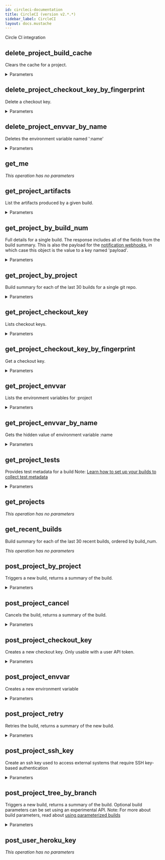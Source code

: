 ```yaml
---
id: circleci-documentation
title: CircleCI (version v2.*.*)
sidebar_label: CircleCI
layout: docs.mustache
---
```


Circle CI integration

## delete_project_build_cache

Clears the cache for a project.

<details><summary>Parameters</summary>

#### project (required)

XXXXXXXXX

**Type:** string

#### username (required)

The GitHub or Bitbucket project account username for the target project

**Type:** string

#### vcstype (required)

What version control system type your project uses. Current choices are ‘github’ or ‘bitbucket’.

**Type:** string

</details>

## delete_project_checkout_key_by_fingerprint

Delete a checkout key.

<details><summary>Parameters</summary>

#### fingerprint (required)

XXXXXXXXXX

**Type:** string

#### project (required)

XXXXXXXXX

**Type:** string

#### username (required)

The GitHub or Bitbucket project account username for the target project

**Type:** string

#### vcstype (required)

What version control system type your project uses. Current choices are ‘github’ or ‘bitbucket’.

**Type:** string

</details>

## delete_project_envvar_by_name

Deletes the environment variable named ':name'

<details><summary>Parameters</summary>

#### name (required)

XXXXXXXXXX

**Type:** string

#### project (required)

XXXXXXXXX

**Type:** string

#### username (required)

The GitHub or Bitbucket project account username for the target project

**Type:** string

#### vcstype (required)

What version control system type your project uses. Current choices are ‘github’ or ‘bitbucket’.

**Type:** string

</details>

## get_me



*This operation has no parameters*

## get_project_artifacts

List the artifacts produced by a given build.

<details><summary>Parameters</summary>

#### build_num (required)

XXXXXXXXXX

**Type:** integer

#### project (required)

XXXXXXXXX

**Type:** string

#### username (required)

The GitHub or Bitbucket project account username for the target project

**Type:** string

#### vcstype (required)

What version control system type your project uses. Current choices are ‘github’ or ‘bitbucket’.

**Type:** string

</details>

## get_project_by_build_num

Full details for a single build. The response includes all of the fields from the build summary. This is also the payload for the [notification webhooks](/docs/configuration/#notify), in which case this object is the value to a key named 'payload'.

<details><summary>Parameters</summary>

#### build_num (required)

XXXXXXXXXX

**Type:** integer

#### project (required)

XXXXXXXXX

**Type:** string

#### username (required)

The GitHub or Bitbucket project account username for the target project

**Type:** string

#### vcstype (required)

What version control system type your project uses. Current choices are ‘github’ or ‘bitbucket’.

**Type:** string

</details>

## get_project_by_project

Build summary for each of the last 30 builds for a single git repo.

<details><summary>Parameters</summary>

#### project (required)

XXXXXXXXX

**Type:** string

#### username (required)

The GitHub or Bitbucket project account username for the target project

**Type:** string

#### vcstype (required)

What version control system type your project uses. Current choices are ‘github’ or ‘bitbucket’.

**Type:** string

#### filter

Restricts which builds are returned. Set to "completed", "successful", "failed", "running", or defaults to no filter.

**Type:** string

**Potential values:** completed, successful, failed, running

</details>

## get_project_checkout_key

Lists checkout keys.

<details><summary>Parameters</summary>

#### project (required)

XXXXXXXXX

**Type:** string

#### username (required)

The GitHub or Bitbucket project account username for the target project

**Type:** string

#### vcstype (required)

What version control system type your project uses. Current choices are ‘github’ or ‘bitbucket’.

**Type:** string

</details>

## get_project_checkout_key_by_fingerprint

Get a checkout key.

<details><summary>Parameters</summary>

#### fingerprint (required)

XXXXXXXXXX

**Type:** string

#### project (required)

XXXXXXXXX

**Type:** string

#### username (required)

The GitHub or Bitbucket project account username for the target project

**Type:** string

#### vcstype (required)

What version control system type your project uses. Current choices are ‘github’ or ‘bitbucket’.

**Type:** string

</details>

## get_project_envvar

Lists the environment variables for :project

<details><summary>Parameters</summary>

#### project (required)

XXXXXXXXX

**Type:** string

#### username (required)

The GitHub or Bitbucket project account username for the target project

**Type:** string

#### vcstype (required)

What version control system type your project uses. Current choices are ‘github’ or ‘bitbucket’.

**Type:** string

</details>

## get_project_envvar_by_name

Gets the hidden value of environment variable :name

<details><summary>Parameters</summary>

#### name (required)

XXXXXXXXXX

**Type:** string

#### project (required)

XXXXXXXXX

**Type:** string

#### username (required)

The GitHub or Bitbucket project account username for the target project

**Type:** string

#### vcstype (required)

What version control system type your project uses. Current choices are ‘github’ or ‘bitbucket’.

**Type:** string

</details>

## get_project_tests

Provides test metadata for a build Note: [Learn how to set up your builds to collect test metadata](https://circleci.com/docs/test-metadata/)

<details><summary>Parameters</summary>

#### build_num (required)

XXXXXXXXXX

**Type:** integer

#### project (required)

XXXXXXXXX

**Type:** string

#### username (required)

The GitHub or Bitbucket project account username for the target project

**Type:** string

#### vcstype (required)

What version control system type your project uses. Current choices are ‘github’ or ‘bitbucket’.

**Type:** string

</details>

## get_projects



*This operation has no parameters*

## get_recent_builds

Build summary for each of the last 30 recent builds, ordered by build_num.

*This operation has no parameters*

## post_project_by_project

Triggers a new build, returns a summary of the build.

<details><summary>Parameters</summary>

#### project (required)

XXXXXXXXX

**Type:** string

#### username (required)

The GitHub or Bitbucket project account username for the target project

**Type:** string

#### vcstype (required)

What version control system type your project uses. Current choices are ‘github’ or ‘bitbucket’.

**Type:** string

#### $body

**Type:** object

</details>

## post_project_cancel

Cancels the build, returns a summary of the build.

<details><summary>Parameters</summary>

#### build_num (required)

XXXXXXXXXX

**Type:** integer

#### project (required)

XXXXXXXXX

**Type:** string

#### username (required)

The GitHub or Bitbucket project account username for the target project

**Type:** string

#### vcstype (required)

What version control system type your project uses. Current choices are ‘github’ or ‘bitbucket’.

**Type:** string

</details>

## post_project_checkout_key

Creates a new checkout key. Only usable with a user API token.

<details><summary>Parameters</summary>

#### project (required)

XXXXXXXXX

**Type:** string

#### username (required)

The GitHub or Bitbucket project account username for the target project

**Type:** string

#### vcstype (required)

What version control system type your project uses. Current choices are ‘github’ or ‘bitbucket’.

**Type:** string

#### $body

The type of key to create. Can be 'deploy-key' or 'github-user-key'.

**Type:** string

**Potential values:** deploy-key, github-user-key

</details>

## post_project_envvar

Creates a new environment variable

<details><summary>Parameters</summary>

#### project (required)

XXXXXXXXX

**Type:** string

#### username (required)

The GitHub or Bitbucket project account username for the target project

**Type:** string

#### vcstype (required)

What version control system type your project uses. Current choices are ‘github’ or ‘bitbucket’.

**Type:** string

</details>

## post_project_retry

Retries the build, returns a summary of the new build.

<details><summary>Parameters</summary>

#### build_num (required)

XXXXXXXXXX

**Type:** integer

#### project (required)

XXXXXXXXX

**Type:** string

#### username (required)

The GitHub or Bitbucket project account username for the target project

**Type:** string

#### vcstype (required)

What version control system type your project uses. Current choices are ‘github’ or ‘bitbucket’.

**Type:** string

</details>

## post_project_ssh_key

Create an ssh key used to access external systems that require SSH key-based authentication

<details><summary>Parameters</summary>

#### Content-Type (required)

**Type:** string

**Potential values:** application/json

#### project (required)

XXXXXXXXX

**Type:** string

#### username (required)

The GitHub or Bitbucket project account username for the target project

**Type:** string

#### vcstype (required)

What version control system type your project uses. Current choices are ‘github’ or ‘bitbucket’.

**Type:** string

#### $body

**Type:** object

</details>

## post_project_tree_by_branch

Triggers a new build, returns a summary of the build. Optional build parameters can be set using an experimental API. Note: For more about build parameters, read about [using parameterized builds](https://circleci.com/docs/parameterized-builds/)

<details><summary>Parameters</summary>

#### branch (required)

The branch name should be url-encoded.

**Type:** string

#### project (required)

XXXXXXXXX

**Type:** string

#### username (required)

The GitHub or Bitbucket project account username for the target project

**Type:** string

#### vcstype (required)

What version control system type your project uses. Current choices are ‘github’ or ‘bitbucket’.

**Type:** string

#### $body

**Type:** object

</details>

## post_user_heroku_key



*This operation has no parameters*

